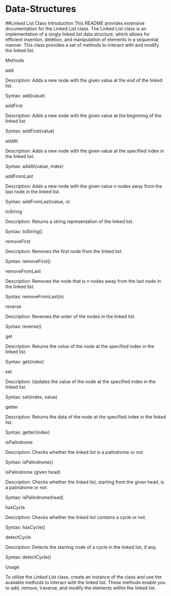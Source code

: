 # Data-Structures
##Linked List Class
Introduction
This README provides extensive documentation for the Linked List class. The Linked List class is an implementation of a singly linked list data structure, which allows for efficient insertion, deletion, and manipulation of elements in a sequential manner. This class provides a set of methods to interact with and modify the linked list.

Methods

add

Description: Adds a new node with the given value at the end of the linked list.

Syntax: add(value)

addFirst

Description: Adds a new node with the given value at the beginning of the linked list.

Syntax: addFirst(value)

addAt

Description: Adds a new node with the given value at the specified index in the linked list.

Syntax: addAt(value, index)

addFromLast

Description: Adds a new node with the given value n nodes away from the last node in the linked list.

Syntax: addFromLast(value, n)

toString

Description: Returns a string representation of the linked list.

Syntax: toString()

removeFirst

Description: Removes the first node from the linked list.

Syntax: removeFirst()

removeFromLast

Description: Removes the node that is n nodes away from the last node in the linked list.

Syntax: removeFromLast(n)

reverse

Description: Reverses the order of the nodes in the linked list.

Syntax: reverse()

get

Description: Returns the value of the node at the specified index in the linked list.

Syntax: get(index)

set

Description: Updates the value of the node at the specified index in the linked list.

Syntax: set(index, value)

getter

Description: Returns the data of the node at the specified index in the linked list.

Syntax: getter(index)

isPalindrome

Description: Checks whether the linked list is a palindrome or not.

Syntax: isPalindrome()

isPalindrome (given head)

Description: Checks whether the linked list, starting from the given head, is a palindrome or not.

Syntax: isPalindrome(head)

hasCycle

Description: Checks whether the linked list contains a cycle or not.

Syntax: hasCycle()

detectCycle

Description: Detects the starting node of a cycle in the linked list, if any.

Syntax: detectCycle()

Usage:

To utilize the Linked List class, create an instance of the class and use the available methods to interact with the linked list. These methods enable you to add, remove, traverse, and modify the elements within the linked list.
